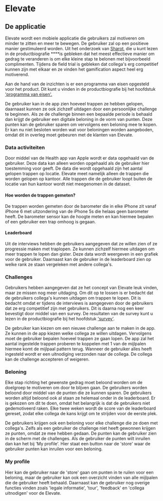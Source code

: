# Elevate

## De applicatie

Elevate wordt een mobiele applicatie die gebruikers zal motiveren om minder te zitten en meer te bewegen. De gebruiker zal op een positieve manier gestimuleerd worden. Uit het onderzoek van [Sharot](https://s-sontoidjojo.gitbook.io/productbiografie/understand-and-empathize/literatuur-onderzoek/what-motivates-employees-more-rewards-or-punishments), die u kunt lezen in de productbiografie ****is gebleken dat het meest effectieve manier om gedrag te veranderen is om elke kleine stap te belonen met bijvoorbeeld complimenten. Tijdens de field trial is gebleken dat collega's erg competitief kunnen zijn met elkaar en ze vinden het gamification aspect heel erg motiverend. 

Aan de hand van de inzichten is er een programma van eisen opgesteld voor het product. Dit kunt u vinden in de productbiografie bij het hoofdstuk ['programma van eisen'.](https://s-sontoidjojo.gitbook.io/productbiografie/understand-and-empathize/programma-van-eisen) 

De gebruiker kan in de app zien hoeveel trappen ze hebben gelopen, daarnaast kunnen ze ook zichzelf uitdagen door een persoonlijke challenge te beginnen. Als ze de challenge binnen een bepaalde periode is behaald dan krijgt de gebruiker een digitale beloning in de vorm van punten. Deze punten kan de gebruiker sparen om vervolgens een beloning mee te kopen. Er kan nu niet besloten worden wat voor beloningen worden aangeboden, omdat dit in overleg moet gebeuren met de klanten van Elevate.

### Data activiteiten

Door middel van de Health app van Apple wordt er data opgehaald van de gebruiker. Deze data kan alleen worden opgehaald als de gebruiker hier toestemming voor geeft. De data die wordt opgehaald zijn het aantal gelopen trappen op locatie. Elevate meet namelijk alleen de trappen die worden gelopen op kantoor. Alle trappen die de gebruiker loopt buiten de locatie van hun kantoor wordt niet meegenomen in de dataset. 

#### Hoe worden de trappen gemeten?

De trappen worden gemeten door de barometer die in elke iPhone zit vanaf iPhone 6 met uitzondering van de iPhone 5s die helaas geen barometer heeft. De barometer sensor kan de hoogte meten en kan hiermee bepalen of een gebruiker een trap omhoog is gegaan. 

#### Leaderboard

Uit de interviews hebben de gebruikers aangegeven dat ze willen zien of ze progressie maken met traplopen. Ze kunnen zichzelf hiermee uitdagen om meer trappen te lopen dan gister. Deze data wordt weergeven in een grafiek voor de gebruiker. Daarnaast kan de gebruiker in de leaderboard zien op welke rank ze staan vergeleken met andere collega's.

### Challenges

Gebruikers hebben aangegeven dat ze het concept van Elevate leuk vinden, maar ze missen nog meer uitdaging. Om dit op te lossen is er bedacht dat de gebruikers collega's kunnen uitdagen om trappen te lopen. Dit is bedacht omdat er tijdens de interviews is aangegeven door de gebruikers dat ze erg competitief zijn met gebruikers. Dit is daarna nog een keer bevestigt door middel van een survey. De resultaten van de survey kunt u lezen in de productbiografie bij het hoofdstuk ['survey'](https://s-sontoidjojo.gitbook.io/productbiografie/frame-problem-and-ideate/survey). 

De gebruiker kan kiezen om een nieuwe challenge aan te maken in de app. Ze kunnen in de app kiezen welke collega ze willen uitdagen. Vervolgens moet de gebruiker bepalen hoeveel trappen ze gaan lopen. De app zal het aantal ingestelde trappen proberen te koppelen met 1 van de mijlpalen hiermee komt de mijlpaal pattern terug. Wanneer de gebruiker alles heeft ingesteld wordt er een uitnodiging verzonden naar de collega. De collega kan de challenge accepteren of weigeren. 

### Beloning

Elke stap richting het gewenste gedrag moet beloond worden om de doelgroep te motiveren om door te blijven gaan. De gebruikers worden beloond door middel van de punten die ze kunnen sparen. De gebruikers worden altijd beloond ook al staan ze helemaal onder in de leaderboard. Er is gekozen om dit te doen, omdat het belangrijk is dat de gebruikers niet gedemotiveerd raken. Elke twee weken wordt de score van de leaderboard gereset, zodat elke collega de kans krijgt om te strijden voor de eerste plek. 

De gebruikers krijgen ook een beloning voor elke challenge die ze doen met collega's. Zelfs als een gebruiker de challenge niet heeft gewonnen krijgen ze punten, omdat ze mee hebben gedaan. De punten kan de gebruiker zien in de scherm met de challenges. Als de gebruiker de punten wilt inruilen dan kan het bij 'My profile'. Hier staat een button naar de 'store' waar de gebruiker punten kan inruilen voor een beloning. 

### My profile

Hier kan de gebruiker naar de 'store' gaan om punten in te ruilen voor een beloning, maar de gebruiker kan ook een overzicht vinden van alle mijlpalen die de gebruiker heeft behaald. Daarnaast kan de gebruiker nog overige functies vinden zoals 'legale informatie', 'tour', 'feedback' en 'collega uitnodigen' voor de Elevate. 





